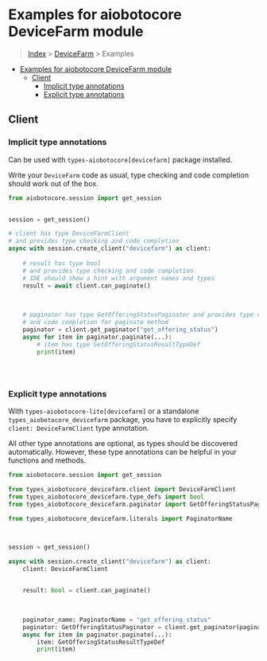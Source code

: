 <a id="examples-for-aiobotocore-devicefarm-module"></a>

# Examples for aiobotocore DeviceFarm module

> [Index](../README.md) > [DeviceFarm](./README.md) > Examples

- [Examples for aiobotocore DeviceFarm module](#examples-for-aiobotocore-devicefarm-module)
  - [Client](#client)
    - [Implicit type annotations](#implicit-type-annotations)
    - [Explicit type annotations](#explicit-type-annotations)

<a id="client"></a>

## Client

<a id="implicit-type-annotations"></a>

### Implicit type annotations

Can be used with `types-aiobotocore[devicefarm]` package installed.

Write your `DeviceFarm` code as usual, type checking and code completion should
work out of the box.

```python
from aiobotocore.session import get_session


session = get_session()

# client has type DeviceFarmClient
# and provides type checking and code completion
async with session.create_client("devicefarm") as client:
    
    # result has type bool
    # and provides type checking and code completion
    # IDE should show a hint with argument names and types
    result = await client.can_paginate()
    

    
    # paginator has type GetOfferingStatusPaginator and provides type checking
    # and code completion for paginate method
    paginator = client.get_paginator("get_offering_status")
    async for item in paginator.paginate(...):
        # item has type GetOfferingStatusResultTypeDef
        print(item)
    

    
```

<a id="explicit-type-annotations"></a>

### Explicit type annotations

With `types-aiobotocore-lite[devicefarm]` or a standalone
`types_aiobotocore_devicefarm` package, you have to explicitly specify
`client: DeviceFarmClient` type annotation.

All other type annotations are optional, as types should be discovered
automatically. However, these type annotations can be helpful in your functions
and methods.

```python
from aiobotocore.session import get_session

from types_aiobotocore_devicefarm.client import DeviceFarmClient
from types_aiobotocore_devicefarm.type_defs import bool
from types_aiobotocore_devicefarm.paginator import GetOfferingStatusPaginator

from types_aiobotocore_devicefarm.literals import PaginatorName



session = get_session()

async with session.create_client("devicefarm") as client:
    client: DeviceFarmClient

    
    result: bool = client.can_paginate()
    

    
    paginator_name: PaginatorName = "get_offering_status"
    paginator: GetOfferingStatusPaginator = client.get_paginator(paginator_name)
    async for item in paginator.paginate(...):
        item: GetOfferingStatusResultTypeDef
        print(item)
    

    
```
